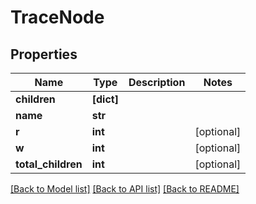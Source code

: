 # TraceNode


## Properties
Name | Type | Description | Notes
------------ | ------------- | ------------- | -------------
**children** | **[dict]** |  | 
**name** | **str** |  | 
**r** | **int** |  | [optional] 
**w** | **int** |  | [optional] 
**total_children** | **int** |  | [optional] 

[[Back to Model list]](../#documentation-for-models) [[Back to API list]](../#documentation-for-api-endpoints) [[Back to README]](../)



